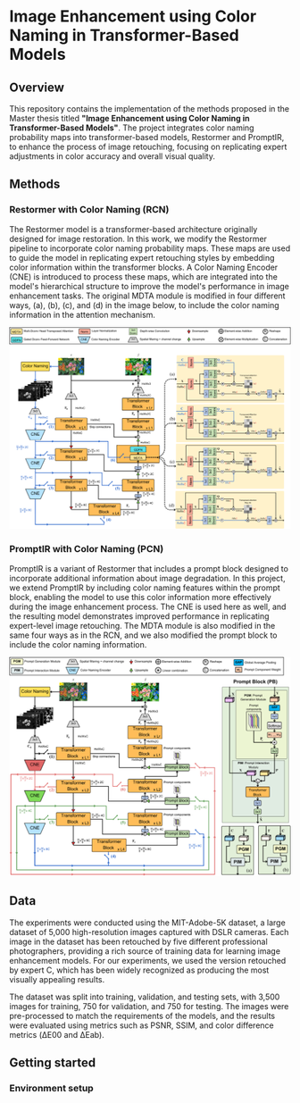 # Image Enhancement using Color Naming in Transformer-Based Models

## Overview

This repository contains the implementation of the methods proposed 
in the Master thesis titled **"Image Enhancement using Color Naming in 
Transformer-Based Models"**. The project integrates color naming 
probability maps into transformer-based models, Restormer and PromptIR,
to enhance the process of image retouching, focusing on replicating 
expert adjustments in color accuracy and overall visual quality.

## Methods 

### Restormer with Color Naming (RCN)

The Restormer model is a transformer-based architecture originally 
designed for image restoration. In this work, we modify the Restormer 
pipeline to incorporate color naming probability maps. These maps are 
used to guide the model in replicating expert retouching styles by 
embedding color information within the transformer blocks. A Color 
Naming Encoder (CNE) is introduced to process these maps, which are 
integrated into the model's hierarchical structure to improve the 
model's performance in image enhancement tasks. The original MDTA module
is modified in four different ways, (a), (b), (c), and (d) in the 
image below, to include the color naming information in the attention
mechanism.

![RCN Model](./images/restormer-cn.png)

### PromptIR with Color Naming (PCN)

PromptIR is a variant of Restormer that includes a prompt block 
designed to incorporate additional information about image degradation.
In this project, we extend PromptIR by including color naming 
features within the prompt block, enabling the model to use this color 
information more effectively during the image enhancement process. 
The CNE is used here as well, and the resulting model demonstrates 
improved performance in replicating expert-level image retouching.
The MDTA module is also modified in the same four ways as in the RCN, 
and we also modified the prompt block to include the color naming
information. 

![PCN Model](./images/promptir-cn.png)

## Data

The experiments were conducted using the MIT-Adobe-5K dataset, 
a large dataset of 5,000 high-resolution images captured with 
DSLR cameras. Each image in the dataset has been retouched by 
five different professional photographers, providing a rich source 
of training data for learning image enhancement models. For our 
experiments, we used the version retouched by expert C, which has 
been widely recognized as producing the most visually appealing results.

The dataset was split into training, validation, and testing sets, 
with 3,500 images for training, 750 for validation, and 750 for 
testing. The images were pre-processed to match the requirements 
of the models, and the results were evaluated using metrics such 
as PSNR, SSIM, and color difference metrics (ΔE00 and ΔEab).

## Getting started

### Environment setup


